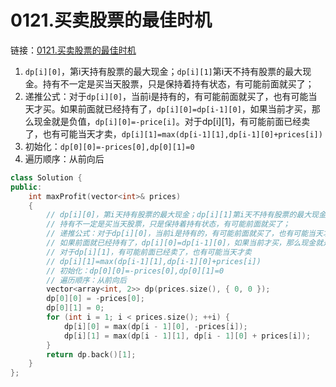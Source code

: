 # 0121.买卖股票的最佳时机

链接：[0121.买卖股票的最佳时机](https://leetcode.cn/problems/best-time-to-buy-and-sell-stock/)

1. `dp[i][0]`，第i天持有股票的最大现金；`dp[i][1]`第i天不持有股票的最大现金。持有不一定是买当天股票，只是保持着持有状态，有可能前面就买了；
2. 递推公式：对于`dp[i][0]`，当前i是持有的，有可能前面就买了，也有可能当天才买。如果前面就已经持有了，`dp[i][0]=dp[i-1][0]`，如果当前才买，那么现金就是负值，`dp[i][0]=-price[i]`。对于dp[i][1]，有可能前面已经卖了，也有可能当天才卖，`dp[i][1]=max(dp[i-1][1],dp[i-1][0]+prices[i])`
3. 初始化：`dp[0][0]=-prices[0],dp[0][1]=0`
4. 遍历顺序：从前向后

```c++
class Solution {
public:
    int maxProfit(vector<int>& prices)
    {
        // dp[i][0]，第i天持有股票的最大现金；dp[i][1]第i天不持有股票的最大现金
        // 持有不一定是买当天股票，只是保持着持有状态，有可能前面就买了；
        // 递推公式：对于dp[i][0]，当前i是持有的，有可能前面就买了，也有可能当天才买
        // 如果前面就已经持有了，dp[i][0]=dp[i-1][0]，如果当前才买，那么现金就是负值，dp[i][0]=-price[i]
        // 对于dp[i][1]，有可能前面已经卖了，也有可能当天才卖
        // dp[i][1]=max(dp[i-1][1],dp[i-1][0]+prices[i])
        // 初始化：dp[0][0]=-prices[0],dp[0][1]=0
        // 遍历顺序：从前向后
        vector<array<int, 2>> dp(prices.size(), { 0, 0 });
        dp[0][0] = -prices[0];
        dp[0][1] = 0;
        for (int i = 1; i < prices.size(); ++i) {
            dp[i][0] = max(dp[i - 1][0], -prices[i]);
            dp[i][1] = max(dp[i - 1][1], dp[i - 1][0] + prices[i]);
        }
        return dp.back()[1];
    }
};

```







